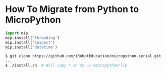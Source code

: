
# How To Migrate from Python to MicroPython

```python
import mip
mip.install('threading')
mip.install('inspect')
mip.install('datetime')
```

```bash
$ git clone https://github.com/iRobotEducation/micropython-serial.git
...
$ ./install.sh  # Will copy *.sh to ~/.micropython/lib
```
